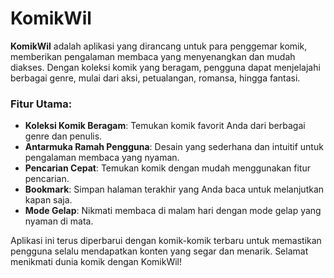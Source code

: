# KomikWil

**KomikWil** adalah aplikasi yang dirancang untuk para penggemar komik, memberikan pengalaman membaca yang menyenangkan dan mudah diakses. Dengan koleksi komik yang beragam, pengguna dapat menjelajahi berbagai genre, mulai dari aksi, petualangan, romansa, hingga fantasi.

### Fitur Utama:
- **Koleksi Komik Beragam**: Temukan komik favorit Anda dari berbagai genre dan penulis.
- **Antarmuka Ramah Pengguna**: Desain yang sederhana dan intuitif untuk pengalaman membaca yang nyaman.
- **Pencarian Cepat**: Temukan komik dengan mudah menggunakan fitur pencarian.
- **Bookmark**: Simpan halaman terakhir yang Anda baca untuk melanjutkan kapan saja.
- **Mode Gelap**: Nikmati membaca di malam hari dengan mode gelap yang nyaman di mata.

Aplikasi ini terus diperbarui dengan komik-komik terbaru untuk memastikan pengguna selalu mendapatkan konten yang segar dan menarik. Selamat menikmati dunia komik dengan KomikWil!